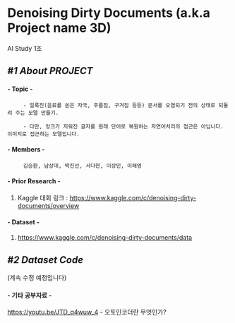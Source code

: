 Denoising Dirty Documents (a.k.a Project name 3D)
=================================================
AI Study 1조

## *#1 About PROJECT*
#### - __Topic__ -
         - 얼룩진(음료를 쏟은 자국, 주름짐, 구겨짐 등등) 문서를 오염되기 전의 상태로 되돌려 주는 모델 만들기.
        
         - 다만, 잉크가 지워진 글자를 원래 단어로 복원하는 자연어처리의 접근은 아닙니다. 이미지로 접근하는 모델입니다.

#### - __Members__ -   
         김승환, 남상대, 박진선, 서다현, 이상민, 이해영

#### - __Prior Research__ -
1. Kaggle 대회 링크 : https://www.kaggle.com/c/denoising-dirty-documents/overview

#### - __Dataset__ -
1. https://www.kaggle.com/c/denoising-dirty-documents/data

## *#2 Dataset Code*

(계속 수정 예정입니다)

#### - 기타 공부자료 -
https://youtu.be/JTD_q4wuw_4 - 오토인코더란 무엇인가?
